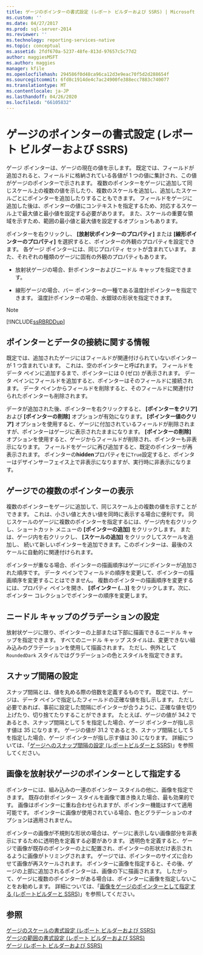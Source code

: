 ```yaml
---
title: ゲージのポインターの書式設定 (レポート ビルダーおよび SSRS) | Microsoft Docs
ms.custom: ''
ms.date: 04/27/2017
ms.prod: sql-server-2014
ms.reviewer: ''
ms.technology: reporting-services-native
ms.topic: conceptual
ms.assetid: 2fdf670a-5237-48fe-813d-97657c5c77d2
author: maggiesMSFT
ms.author: maggies
manager: kfile
ms.openlocfilehash: 294586f0d48ca96ca12d3e9eac70f5d2d288654f
ms.sourcegitcommit: 6fd8c1914de4c7ac24900fe388ecc7883c740077
ms.translationtype: MT
ms.contentlocale: ja-JP
ms.lasthandoff: 04/26/2020
ms.locfileid: "66105832"
---
```

# <a name="formatting-pointers-on-a-gauge-report-builder-and-ssrs"></a>ゲージのポインターの書式設定 (レポート ビルダーおよび SSRS)
  ゲージ ポインターは、ゲージの現在の値を示します。 既定では、フィールドが追加されると、フィールドに格納されている各値が 1 つの値に集計され、この値がゲージのポインターで示されます。 複数のポインターをゲージに追加して同じスケール上の複数の値を示したり、複数のスケールを追加し、追加したスケールごとにポインターを追加したりすることもできます。 フィールドをゲージに追加した後は、ポインターの値にコンテキストを指定するため、対応するスケール上で最大値と最小値を設定する必要があります。 また、スケールの重要な領域を示すため、範囲の最小値と最大値を設定するオプションもあります。  
  
 ポインターを右クリックし、 **[放射状ポインターのプロパティ]** または **[線形ポインターのプロパティ]** を選択すると、ポインターの外観のプロパティを設定できます。 各ゲージ ポインターには、同じプロパティ セットが含まれています。 また、それぞれの種類のゲージに固有の外観のプロパティもあります。  
  
-   放射状ゲージの場合、針ポインターおよびニードル キャップを指定できます。  
  
-   線形ゲージの場合、バー ポインターの一種である温度計ポインターを指定できます。 温度計ポインターの場合、水銀球の形状を指定できます。  
  
> [!NOTE]  
>  [!INCLUDE[ssRBRDDup](../../includes/ssrbrddup-md.md)]  
  
##  <a name="how-the-pointer-is-connected-to-data"></a><a name="HowPointer"></a> ポインターとデータの接続に関する情報  
 既定では、追加されたゲージにはフィールドが関連付けられていないポインターが 1 つ含まれています。 これは、空のポインターと呼ばれます。 フィールドをデータ ペインに追加するまで、ポインターには 0 (ゼロ) が表示されます。 データ ペインにフィールドを追加すると、ポインターはそのフィールドに接続されます。 データ ペインからフィールドを削除すると、そのフィールドに関連付けられたポインターも削除されます。  
  
 データが追加された後、ポインターを右クリックすると、 **[ポインターをクリア]** および **[ポインターの削除]** オプションが有効になります。 **[ポインター値のクリア]** オプションを使用すると、ゲージに付加されているフィールドが削除されますが、ポインターはゲージに表示されたままになります。 **[ポインターの削除]** オプションを使用すると、ゲージからフィールドが削除され、ポインターも非表示になります。 フィールドをゲージに再び追加すると、既定のポインターが再表示されます。 ポインターの**hidden**プロパティをに`True`設定すると、ポインターはデザインサーフェイス上で非表示になりますが、実行時に非表示になります。  
  
  
##  <a name="displaying-multiple-pointers-on-the-gauge"></a><a name="DisplayingMultiple"></a> ゲージでの複数のポインターの表示  
 複数のポインターをゲージに追加して、同じスケール上の複数の値を示すことができます。 これは、小さい値と大きい値を同時に表示する場合に便利です。 同じスケールのゲージに複数のポインターを指定するには、ゲージ内を右クリックし、ショートカット メニューの **[ポインターの追加]** をクリックします。 または、ゲージ内を右クリックし、 **[スケールの追加]** をクリックしてスケールを追加し、 続いて新しいポインターを追加できます。このポインターは、最後のスケールに自動的に関連付けられます。  
  
 ポインターが重なる場合、ポインターの描画順序はゲージにポインターが追加された順序です。 データ ペインでフィールドの順序を変更して、ポインターの描画順序を変更することはできません。 複数のポインターの描画順序を変更するには、プロパティ ペインを開き、 **[ポインター (…)]** をクリックします。次に、ポインター コレクションでポインターの順序を変更します。  
  
  
##  <a name="setting-gradients-on-a-needle-cap"></a><a name="SettingGradients"></a> ニードル キャップのグラデーションの設定  
 放射状ゲージに限り、ポインターの上部または下部に描画できるニードル キャップを指定できます。 すべてのニードル キャップ スタイルは、変更できない組み込みのグラデーションを使用して描画されます。 ただし、例外として `RoundedDark` スタイルではグラデーションの色とスタイルを指定できます。  
  
  
##  <a name="setting-a-snapping-interval"></a><a name="SettingSnappingInterval"></a> スナップ間隔の設定  
 スナップ間隔とは、値を丸める際の倍数を定義するものです。 既定では、ゲージは、データ ペインで指定したフィールドの正確な値を指し示します。 ただし必要であれば、事前に設定した間隔にポインターが合うように、正確な値を切り上げたり、切り捨てたりすることができます。 たとえば、ゲージの値が 34.2 であるとき、スナップ間隔として 5 を指定した場合、ゲージ ポインターが指し示す値は 35 になります。 ゲージの値が 31.2 であるとき、スナップ間隔として 5 を指定した場合、ゲージ ポインターが指し示す値は 30 になります。 詳細については、「[ゲージへのスナップ間隔の設定 &#40;レポートビルダーと SSRS&#41;](../set-a-snapping-interval-on-a-gauge-report-builder-and-ssrs.md)」を参照してください。  
  
  
##  <a name="specifying-an-image-as-a-pointer-on-a-radial-gauge"></a><a name="SpecifyingImage"></a> 画像を放射状ゲージのポインターとして指定する  
 ポインターには、組み込みの一連のポインター スタイルの他に、画像を指定できます。 既存の針ポインター スタイルを画像で置き換えた場合、最も効果的です。 画像はポインターに重ね合わせられますが、ポインター機能はすべて適用可能です。 ポインターに画像が使用されている場合、色とグラデーションのオプションは適用されません。  
  
 ポインターの画像が不規則な形状の場合は、ゲージに表示しない画像部分を非表示にするために透明色を定義する必要があります。 透明色を定義すると、ゲージで画像が既存のポインターの上に配置され、ポインターの形状だけ表示されるように画像がトリミングされます。 ゲージでは、ポインターのサイズに合わせて画像が再スケールされます。 ポインターに画像を指定すると、その後、ゲージの上部に追加されるポインターは、画像の下に描画されます。 したがって、ゲージに複数のポインターがある場合は、ポインターに画像を指定しないことをお勧めします。 詳細については、「[画像をゲージのポインターとして指定する &#40;レポートビルダーと SSRS&#41;](../specify-an-image-as-a-pointer-on-a-gauge-report-builder-and-ssrs.md)」を参照してください。  
  
  
## <a name="see-also"></a>参照  
 [ゲージのスケールの書式設定 &#40;レポート ビルダーおよび SSRS&#41;](formatting-scales-on-a-gauge-report-builder-and-ssrs.md)   
 [ゲージの範囲の書式設定 (レポート ビルダーおよび SSRS)](formatting-ranges-on-a-gauge-report-builder-and-ssrs.md)   
 [ゲージ (レポート ビルダーおよび SSRS)](gauges-report-builder-and-ssrs.md)  
  
  
